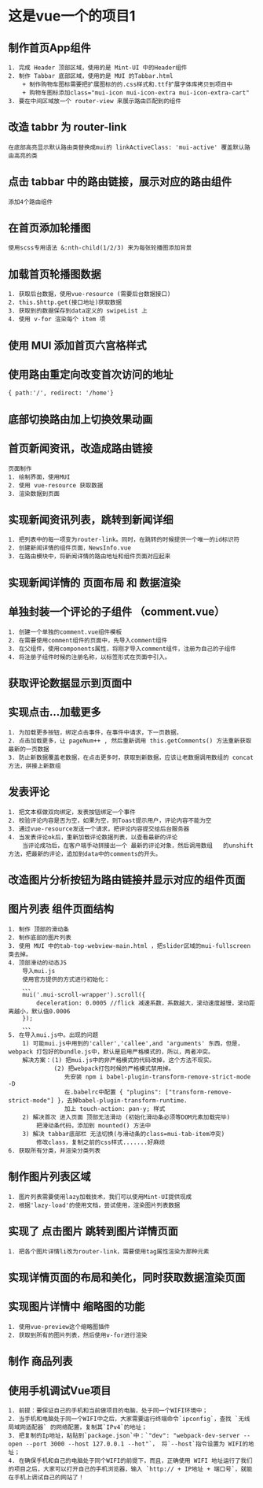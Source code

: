 # 这是vue一个的项目1

## 制作首页App组件
    1. 完成 Header 顶部区域，使用的是 Mint-UI 中的Header组件
    2. 制作 Tabbar 底部区域，使用的是 MUI 的Tabbar.html
        + 制作购物车图标需要把扩展图标的的.css样式和.ttf扩展字体库拷贝到项目中
        + 购物车图标添加class="mui-icon mui-icon-extra mui-icon-extra-cart"
    3. 要在中间区域放一个 router-view 来展示路由匹配到的组件

## 改造 tabbr 为 router-link
    在底部高亮显示默认路由类替换成mui的 linkActiveClass: 'mui-active' 覆盖默认路由高亮的类

## 点击 tabbar 中的路由链接，展示对应的路由组件
    添加4个路由组件

## 在首页添加轮播图 
    使用scss专用语法 &:nth-child(1/2/3) 来为每张轮播图添加背景
## 加载首页轮播图数据
    1. 获取后台数据，使用vue-resource (需要后台数据接口)
    2. this.$http.get(接口地址)获取数据
    3. 获取到的数据保存到data定义的 swipeList 上
    4. 使用 v-for 渲染每个 item 项
## 使用 MUI 添加首页六宫格样式

## 使用路由重定向改变首次访问的地址
    { path:'/', redirect: '/home'}
## 底部切换路由加上切换效果动画

## 首页新闻资讯，改造成路由链接
    页面制作
    1. 绘制界面，使用MUI
    2. 使用 vue-resource 获取数据
    3. 渲染数据到页面
## 实现新闻资讯列表，跳转到新闻详细
    1. 把列表中的每一项变为router-link。同时，在跳转的时候提供一个唯一的id标识符
    2. 创建新闻详情的组件页面，NewsInfo.vue
    3. 在路由模块中，将新闻详情的路由地址和组件页面对应起来
## 实现新闻详情的 页面布局 和 数据渲染

## 单独封装一个评论的子组件 （comment.vue）
    1. 创建一个单独的comment.vue组件模板
    2. 在需要使用comment组件的页面中，先导入comment组件
    3. 在父组件，使用components属性，将刚才导入comment组件，注册为自己的子组件
    4. 将注册子组件时候的注册名称，以标签形式在页面中引入。
## 获取评论数据显示到页面中

## 实现点击...加载更多
    1. 为加载更多按钮，绑定点击事件，在事件中请求，下一页数据，
    2. 点击加载更多，让 pageNum++ , 然后重新调用 this.getComments() 方法重新获取最新的一页数据
    3. 防止新数据覆盖老数据，在点击更多时，获取到新数据，应该让老数据调用数组的 concat 方法，拼接上新数组
## 发表评论
    1. 把文本框做双向绑定，发表按钮绑定一个事件
    2. 校验评论内容是否为空，如果为空，则Toast提示用户，评论内容不能为空
    3. 通过vue-resource发送一个请求，把评论内容提交给后台服务器
    4. 当发表评论ok后，重新加载评论数据列表，以查看最新的评论
        当评论成功后，在客户端手动拼接出一个 最新的评论对象，然后调用数组   的unshift方法，把最新的评论，追加到data中的comments的开头。
## 改造图片分析按钮为路由链接并显示对应的组件页面

## 图片列表 组件页面结构
    1. 制作 顶部的滑动条
    2. 制作底部的图片列表
    3. 使用 MUI 中的tab-top-webview-main.html ，把slider区域的mui-fullscreen类去掉。
    4. 顶部滑动的动态JS
        导入mui.js
        使用官方提供的方式进行初始化：
        、、、
        mui('.mui-scroll-wrapper').scroll({
	        deceleration: 0.0005 //flick 减速系数，系数越大，滚动速度越慢，滚动距离越小，默认值0.0006
        });
        、、、
    5. 在导入mui.js中。出现的问题
        1) 可能mui.js中用到的'caller','callee',and 'arguments' 东西，但是，webpack 打包好的bundle.js中，默认是启用严格模式的，所以，两者冲突。
        解决方案：(1) 把mui.js中的非严格模式的代码改掉，这个方法不现实。
                 (2) 把webpack打包时候的严格模式禁用掉。
                    先安装 npm i babel-plugin-transform-remove-strict-mode -D
                    在.babelrc中配置 { "plugins": ["transform-remove-strict-mode"] }，去掉babel-plugin-transform-runtime.
                    加上 touch-action: pan-y; 样式
        2) 解决首次 进入页面 顶部无法滑动 (初始化滑动条必须等DOM元素加载完毕)
            把滑动条代码，添加到 mounted() 方法中
        3) 解决 tabbar底部栏 无法切换(与滑动条的class=mui-tab-item冲突)
            修改class，复制之前的css样式.......好麻烦
    6. 获取所有分类，并渲染分类列表
## 制作图片列表区域
    1. 图片列表需要使用lazy加载技术，我们可以使用Mint-UI提供现成
    2. 根据'lazy-load'的使用文档，尝试使用，渲染图片列表数据
## 实现了 点击图片 跳转到图片详情页面
    1. 把各个图片详情li改为router-link，需要使用tag属性渲染为那种元素
## 实现详情页面的布局和美化，同时获取数据渲染页面

## 实现图片详情中 缩略图的功能 
    1. 使用vue-preview这个缩略图插件
    2. 获取到所有的图片列表，然后使用v-for进行渲染
## 制作 商品列表

## 使用手机调试Vue项目
    1. 前提：要保证自己的手机和当前做项目的电脑，处于同一个WIFI环境中；
    2. 当手机和电脑处于同一个WIFI中之后，大家需要运行终端命令`ipconfig`，查找 `无线局域网适配器` 的网络配置，复制其`IPv4`的地址；
    3. 把复制的Ip地址，粘贴到`package.json`中：`"dev": "webpack-dev-server --open --port 3000 --host 127.0.0.1 --hot"`， 将`--host`指令设置为 WIFI的地址；
    4. 在确保手机和自己的电脑处于同个WIFI的前提下，而且，正确使用 WIFI 地址运行了我们的项目之后，大家可以打开自己的手机浏览器，输入 `http:// + IP地址 + 端口号`，就能在手机上调试自己的网站了！



